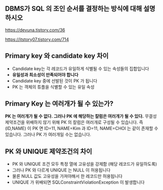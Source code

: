 

## DBMS가 SQL 의 조인 순서를 결정하는 방식에 대해 설명하시오

https://devuna.tistory.com/36

https://itstory07.tistory.com/714


## Primary key 와 candidate key 차이

- Candidate key는 각 레코드가 유일하게 식별될 수 있는 속성들의 집합입니다
- **유일성과 최소성이 만족되어야 합니다**
- Candidate key 중에 선발된 것이 PK 가 됩니다
- PK 는 객체의 튜플을 식별할 수 있는 유일 속성

## Primary Key 는 여러개가 될 수 있는가?
**PK 는 여러개가 될 수 없다. 그러나 PK 에 해당하는 칼럼은 여러개가 될 수 있다.**
무결성 제약조건을 위배하지 않기 위해 PK 의 칼럼은 여러개로 구성될 수 있습니다.
즉 (ID,NAME) 이 PK 면 ID=11, NAME=Kim 과 ID=11, NAME=CHOI 는 같이 존재할 수 있습니다.
그러나 PK 가 여러개일 수는 없습니다.

## PK 와 UNIQUE 제약조건의 차이
- PK 와 UNIQUE 조건 모두 특정 열에 고유성을 강제함 (해당 레코드가 유일하도록)
- 그러나 PK 와 다르게 UNIQUE 는 NULL 이 허용됩니다
- 물론 NULL 값도 고유성을 가져야해서 한 레코드만 허용됩니다
- UNIQUE 가 위배되면 SQLConstraintViolationException 이 발생합니다
